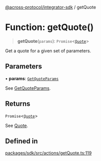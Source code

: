 [@across-protocol/integrator-sdk](../README.md) / getQuote

# Function: getQuote()

> **getQuote**(`params`): `Promise`\<[`Quote`](../type-aliases/Quote.md)\>

Get a quote for a given set of parameters.

## Parameters

• **params**: [`GetQuoteParams`](../type-aliases/GetQuoteParams.md)

See [GetQuoteParams](../type-aliases/GetQuoteParams.md).

## Returns

`Promise`\<[`Quote`](../type-aliases/Quote.md)\>

See [Quote](../type-aliases/Quote.md).

## Defined in

[packages/sdk/src/actions/getQuote.ts:119](https://github.com/across-protocol/toolkit/blob/291e746cb19cfa8d76835b72ba70acec1a2f9971/packages/sdk/src/actions/getQuote.ts#L119)
